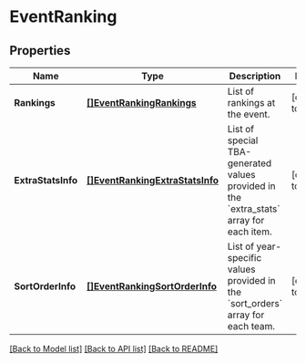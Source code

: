 # EventRanking

## Properties
Name | Type | Description | Notes
------------ | ------------- | ------------- | -------------
**Rankings** | [**[]EventRankingRankings**](Event_Ranking_rankings.md) | List of rankings at the event. | [default to null]
**ExtraStatsInfo** | [**[]EventRankingExtraStatsInfo**](Event_Ranking_extra_stats_info.md) | List of special TBA-generated values provided in the &#x60;extra_stats&#x60; array for each item. | [default to null]
**SortOrderInfo** | [**[]EventRankingSortOrderInfo**](Event_Ranking_sort_order_info.md) | List of year-specific values provided in the &#x60;sort_orders&#x60; array for each team. | [default to null]

[[Back to Model list]](../README.md#documentation-for-models) [[Back to API list]](../README.md#documentation-for-api-endpoints) [[Back to README]](../README.md)

